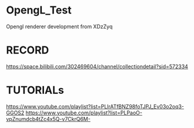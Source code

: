 # OpengL_Test
Opengl renderer development from XDzZyq

# RECORD
https://space.bilibili.com/302469604/channel/collectiondetail?sid=572334

# TUTORIALs 
https://www.youtube.com/playlist?list=PLlrATfBNZ98foTJPJ_Ev03o2oq3-GGOS2
https://www.youtube.com/playlist?list=PLPaoO-vpZnumdcb4tZc4x5Q-v7CkrQ6M-
